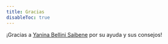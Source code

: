 ```yaml
---
title: Gracias
disableToc: true
---
```


¡Gracias a [Yanina Bellini Saibene](https://yabellini.netlify.app/) por su ayuda y sus consejos!
